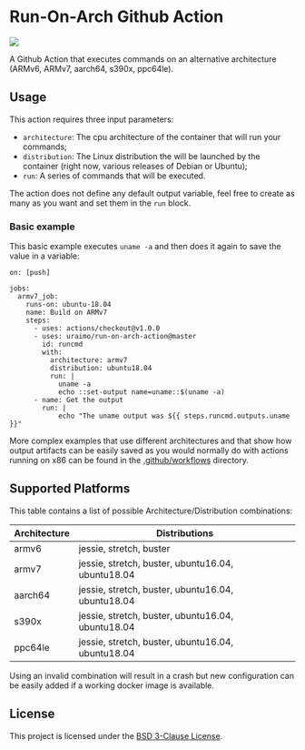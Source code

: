 # Run-On-Arch Github Action



[![](https://github.com/uraimo/run-on-arch-action/workflows/Test/badge.svg)](https://github.com/uraimo/run-on-arch/actions)

A Github Action that executes commands on an alternative architecture (ARMv6, ARMv7, aarch64, s390x, ppc64le).

## Usage

This action requires three input parameters:

* `architecture`: The cpu architecture of the container that will run your commands;
* `distribution`: The Linux distribution the will be launched by the container (right now, various releases of Debian or Ubuntu);
* `run`: A series of commands that will be executed.

The action does not define any default output variable, feel free to create as many as you want and set them in the `run` block. 

### Basic example

This basic example executes `uname -a` and then does it again to save the value in a variable:

```
on: [push]

jobs:
  armv7_job:
    runs-on: ubuntu-18.04
    name: Build on ARMv7 
    steps:
      - uses: actions/checkout@v1.0.0
      - uses: uraimo/run-on-arch-action@master
        id: runcmd
        with:
          architecture: armv7
          distribution: ubuntu18.04
          run: |
            uname -a
            echo ::set-output name=uname::$(uname -a)
      - name: Get the output
        run: |
            echo "The uname output was ${{ steps.runcmd.outputs.uname }}"
```

More complex examples that use different architectures and that show how output artifacts can be easily saved as you would normally do with actions running on x86 can be found in the [.github/workflows](https://github.com/uraimo/run-on-arch-action/tree/master/.github/workflows) directory.

## Supported Platforms

This table contains a list of possible Architecture/Distribution combinations:

| Architecture | Distributions |
| -------- | ------------- |
| armv6    | jessie, stretch, buster |
| armv7    | jessie, stretch, buster, ubuntu16.04, ubuntu18.04 |
| aarch64  | jessie, stretch, buster, ubuntu16.04, ubuntu18.04 |
| s390x  | jessie, stretch, buster, ubuntu16.04, ubuntu18.04 |
| ppc64le  | jessie, stretch, buster, ubuntu16.04, ubuntu18.04 |

Using an invalid combination will result in a crash but new configuration can be easily added if a working docker image is available.

## License

This project is licensed under the [BSD 3-Clause License](https://github.com/uraimo/run-on-arch-action/blob/master/LICENSE).
